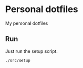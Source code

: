 # Personal dotfiles

My personal dotfiles

## Run

Just run the setup script.

```cmd
./src/setup
```
